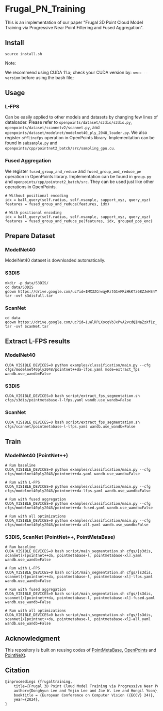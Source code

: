 # Frugal_PN_Training
This is an implementation of our paper "Frugal 3D Point Cloud Model Training via Progressive Near Point Filtering and Fused Aggregation".

## Install
```
source install.sh
```
Note:  

   We recommend using CUDA 11.x; check your CUDA version by: `nvcc --version` before using the bash file;

## Usage
### L-FPS
Can be easily applied to other models and datasets by changing few lines of dataloader. Please refer to ```openpoints/dataset/s3dis/s3dis.py```, ```openpoints/dataset/scannetv2/scannet.py```, and ```openpoints/dataset/modelnet/modelnet40_ply_2048_loader.py```.
We also register ```offlinefps``` operation in OpenPoints library. 
Implementation can be found in ```subsample.py``` and ```openpoints/cpp/pointnet2_batch/src/sampling_gpu.cu```.

### Fused Aggregation
We register ```fused_group_and_reduce``` and ```fused_group_and_reduce_pe``` operation in OpenPoints library. Implementation can be found in ```group.py``` and ```openpoints/cpp/pointnet2_batch/src```. They can be used just like other operations in OpenPoints.
```
# Without positional encoding
idx = ball_query(self.radius, self.nsample, support_xyz, query_xyz)
features = fused_group_and_reduce(features, idx)

# With positional encoding
idx = ball_query(self.radius, self.nsample, support_xyz, query_xyz)
features = fused_group_and_reduce_pe(features, idx, grouped_pos_enc)
```

## Prepare Dataset

### ModelNet40
ModelNet40 dataset is downloaded automatically.

### S3DIS
```
mkdir -p data/S3DIS/
cd data/S3DIS
gdown https://drive.google.com/uc?id=1MX3ZCnwqyRztG1vFRiHkKTz68ZJeHS4Y
tar -xvf s3disfull.tar
```

### ScanNet
```
cd data
gdown https://drive.google.com/uc?id=1uWlRPLXocqVbJxPvA2vcdQINaZzXf1z_
tar -xvf ScanNet.tar
```

## Extract L-FPS results
### ModelNet40
```
CUDA_VISIBLE_DEVICES=0 python examples/classification/main.py --cfg cfgs/modelnet40ply2048/pointnet++da-lfps.yaml mode=extract_fps wandb.use_wandb=False
```

### S3DIS
```
CUDA_VISIBLE_DEVICES=0 bash script/extract_fps_segmentation.sh cfgs/s3dis/pointmetabase-l-lfps.yaml wandb.use_wandb=False
```

### ScanNet
```
CUDA_VISIBLE_DEVICES=0 bash script/extract_fps_segmentation.sh cfgs/scannet/pointmetabase-l-lfps.yaml wandb.use_wandb=False
```

## Train
### ModelNet40 (PointNet++)
```
# Run baseline
CUDA_VISIBLE_DEVICES=0 python examples/classification/main.py --cfg cfgs/modelnet40ply2048/pointnet++da.yaml wandb.use_wandb=False

# Run with L-FPS
CUDA_VISIBLE_DEVICES=0 python examples/classification/main.py --cfg cfgs/modelnet40ply2048/pointnet++da-lfps.yaml wandb.use_wandb=False

# Run with fused aggregation
CUDA_VISIBLE_DEVICES=0 python examples/classification/main.py --cfg cfgs/modelnet40ply2048/pointnet++da-fused.yaml wandb.use_wandb=False

# Run with all optimizations
CUDA_VISIBLE_DEVICES=0 python examples/classification/main.py --cfg cfgs/modelnet40ply2048/pointnet++da-all.yaml wandb.use_wandb=False
```

### S3DIS, ScanNet (PointNet++, PointMetaBase)
```
# Run baseline
CUDA_VISIBLE_DEVICES=0 bash script/main_segmentation.sh cfgs/[s3dis, scannet]/[pointnet++da, pointmetabase-l, pointmetabase-xl].yaml wandb.use_wandb=False

# Run with L-FPS
CUDA_VISIBLE_DEVICES=0 bash script/main_segmentation.sh cfgs/[s3dis, scannet]/[pointnet++da, pointmetabase-l, pointmetabase-xl]-lfps.yaml wandb.use_wandb=False

# Run with fused aggregation
CUDA_VISIBLE_DEVICES=0 bash script/main_segmentation.sh cfgs/[s3dis, scannet]/[pointnet++da, pointmetabase-l, pointmetabase-xl]-fused.yaml wandb.use_wandb=False

# Run with all optimizations
CUDA_VISIBLE_DEVICES=0 bash script/main_segmentation.sh cfgs/[s3dis, scannet]/[pointnet++da, pointmetabase-l, pointmetabase-xl]-all.yaml wandb.use_wandb=False
```

## Acknowledgment
This repository is built on reusing codes of [PointMetaBase](https://github.com/linhaojia13/PointMetaBase), [OpenPoints](https://github.com/guochengqian/openpoints) and [PointNeXt](https://github.com/guochengqian/PointNeXt). 

## Citation
```tex
@inproceedings {frugaltraining,
    title={Frugal 3D Point Cloud Model Training via Progressive Near Point Filtering and Fused Aggregation},
    author={Donghyun Lee and Yejin Lee and Jae W. Lee and Hongil Yoon},
    booktitle = {European Conference on Computer Vision ({ECCV} 24)},
    year={2024},
}
```
